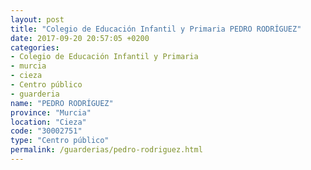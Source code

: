 ```yaml
---
layout: post
title: "Colegio de Educación Infantil y Primaria PEDRO RODRÍGUEZ"
date: 2017-09-20 20:57:05 +0200
categories:
- Colegio de Educación Infantil y Primaria
- murcia
- cieza
- Centro público
- guarderia
name: "PEDRO RODRÍGUEZ"
province: "Murcia"
location: "Cieza"
code: "30002751"
type: "Centro público"
permalink: /guarderias/pedro-rodriguez.html
---
```

